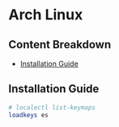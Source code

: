 # Arch Linux

## Content Breakdown
- [Installation Guide](#installation-guide)

## Installation Guide
```bash
# localectl list-keymaps
loadkeys es
```
